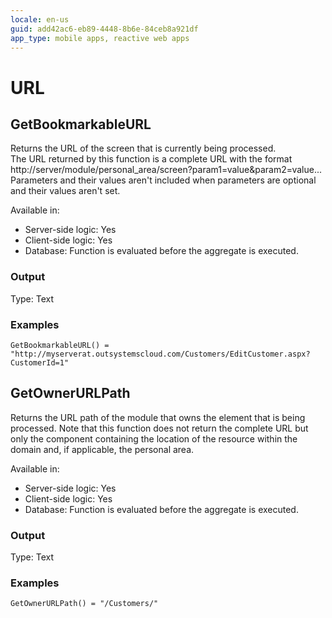 ```yaml
---
locale: en-us
guid: add42ac6-eb89-4448-8b6e-84ceb8a921df
app_type: mobile apps, reactive web apps
---
```

# URL

## GetBookmarkableURL

Returns the URL of the screen that is currently being processed.  
The URL returned by this function is a complete URL with the format http://server/module/personal_area/screen?param1=value&amp;param2=value...   
Parameters and their values aren't included when parameters are optional and their values aren't set.  

Available in:  

  * Server-side logic: Yes
  * Client-side logic: Yes
  * Database: Function is evaluated before the aggregate is executed.

### Output

Type: Text  

### Examples

```
GetBookmarkableURL() = "http://myserverat.outsystemscloud.com/Customers/EditCustomer.aspx?CustomerId=1"
```

## GetOwnerURLPath

Returns the URL path of the module that owns the element that is being processed. Note that this function does not return the complete URL but only the component containing the location of the resource within the domain and, if applicable, the personal area.  

Available in:  

  * Server-side logic: Yes
  * Client-side logic: Yes
  * Database: Function is evaluated before the aggregate is executed.

### Output

Type: Text  

### Examples

```
GetOwnerURLPath() = "/Customers/"
```
